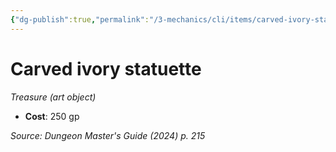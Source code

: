```yaml
---
{"dg-publish":true,"permalink":"/3-mechanics/cli/items/carved-ivory-statuette-xdmg/","tags":["ttrpg-cli/compendium/src/5e/xdmg","ttrpg-cli/item/gear/treasure-art-object","ttrpg-cli/item/rarity/none"],"noteIcon":""}
---
```


# Carved ivory statuette
*Treasure (art object)*  


- **Cost**: 250 gp

*Source: Dungeon Master's Guide (2024) p. 215*